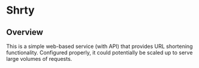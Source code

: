 # Shrty

## Overview
This is a simple web-based service (with API) that provides URL shortening functionality. Configured properly, it could
potentially be scaled up to serve large volumes of requests.
